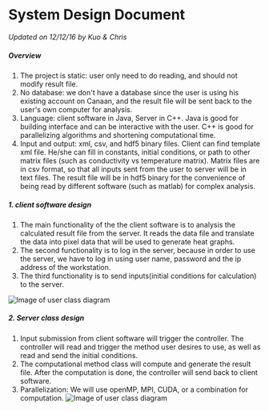 # System Design Document
_Updated on 12/12/16 by Kuo & Chris_

##### Overview
1. The project is static: user only need to do reading, and should not modify result file.
2. No database: we don't have a database since the user is using his existing account on Canaan, and the result file will be sent back to the user's own computer for analysis.
3. Language: client software in Java, Server in C++. Java is good for building interface and can be interactive with the user. C++ is good for parallelizing algorithms and shortening computational time.
4. Input and output: xml, csv, and hdf5 binary files. Client can find template xml file. He/she can fill in constants, initial conditions, or path to other matrix files (such as conductivity vs temperature matrix). Matrix files are in csv format, so that all inputs sent from the user to server will be in text files. The result file will be in hdf5 binary for the convenience of being read by different software (such as matlab) for complex analysis.

##### 1. client software design
1. The main functionality of the the client software is to analysis the calculated result file from the server. It reads the data file and translate the data into pixel data that will be used to generate heat graphs.
2. The second functionality is to log in the server, because in order to use the server, we have to log in using user name, password and the ip address of the workstation.
3. The third functionality is to send inputs(initial conditions for calculation) to the server.

![Image of user class diagram](diagrams/classDiagram_user.png)
##### 2. Server class design
1. Input submission from client software will trigger the controller. The controller will read and trigger the method user desires to use, as well as read and send the initial conditions.
2. The computational method class will compute and generate the result file. After the computation is done, the controller will send back to client software.
3. Parallelization: We will use openMP, MPI, CUDA, or a combination for computation.
![Image of user class diagram](diagrams/classDiagram_server.png)
